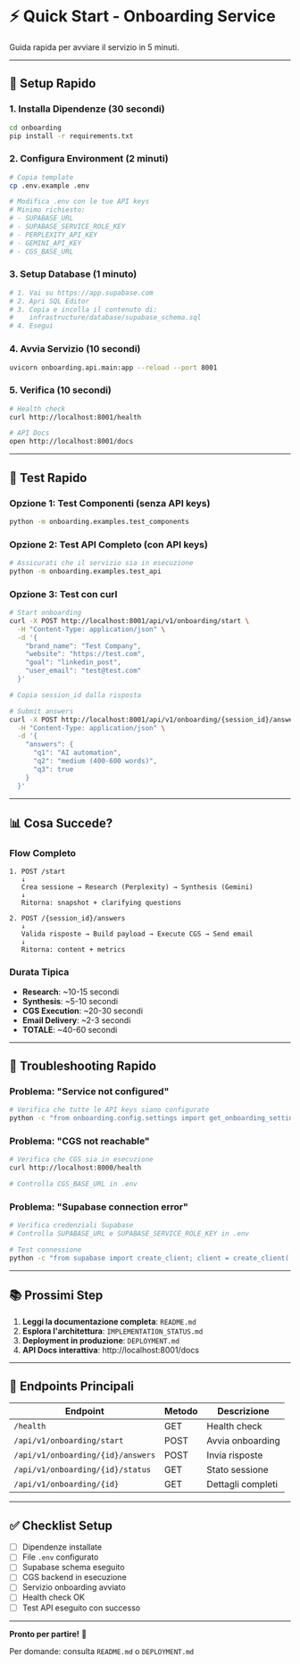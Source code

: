 # ⚡ Quick Start - Onboarding Service

Guida rapida per avviare il servizio in 5 minuti.

---

## 🚀 Setup Rapido

### 1. Installa Dipendenze (30 secondi)

```bash
cd onboarding
pip install -r requirements.txt
```

### 2. Configura Environment (2 minuti)

```bash
# Copia template
cp .env.example .env

# Modifica .env con le tue API keys
# Minimo richiesto:
# - SUPABASE_URL
# - SUPABASE_SERVICE_ROLE_KEY
# - PERPLEXITY_API_KEY
# - GEMINI_API_KEY
# - CGS_BASE_URL
```

### 3. Setup Database (1 minuto)

```bash
# 1. Vai su https://app.supabase.com
# 2. Apri SQL Editor
# 3. Copia e incolla il contenuto di:
#    infrastructure/database/supabase_schema.sql
# 4. Esegui
```

### 4. Avvia Servizio (10 secondi)

```bash
uvicorn onboarding.api.main:app --reload --port 8001
```

### 5. Verifica (10 secondi)

```bash
# Health check
curl http://localhost:8001/health

# API Docs
open http://localhost:8001/docs
```

---

## 🧪 Test Rapido

### Opzione 1: Test Componenti (senza API keys)

```bash
python -m onboarding.examples.test_components
```

### Opzione 2: Test API Completo (con API keys)

```bash
# Assicurati che il servizio sia in esecuzione
python -m onboarding.examples.test_api
```

### Opzione 3: Test con curl

```bash
# Start onboarding
curl -X POST http://localhost:8001/api/v1/onboarding/start \
  -H "Content-Type: application/json" \
  -d '{
    "brand_name": "Test Company",
    "website": "https://test.com",
    "goal": "linkedin_post",
    "user_email": "test@test.com"
  }'

# Copia session_id dalla risposta

# Submit answers
curl -X POST http://localhost:8001/api/v1/onboarding/{session_id}/answers \
  -H "Content-Type: application/json" \
  -d '{
    "answers": {
      "q1": "AI automation",
      "q2": "medium (400-600 words)",
      "q3": true
    }
  }'
```

---

## 📊 Cosa Succede?

### Flow Completo

```
1. POST /start
   ↓
   Crea sessione → Research (Perplexity) → Synthesis (Gemini)
   ↓
   Ritorna: snapshot + clarifying questions

2. POST /{session_id}/answers
   ↓
   Valida risposte → Build payload → Execute CGS → Send email
   ↓
   Ritorna: content + metrics
```

### Durata Tipica

- **Research**: ~10-15 secondi
- **Synthesis**: ~5-10 secondi
- **CGS Execution**: ~20-30 secondi
- **Email Delivery**: ~2-3 secondi
- **TOTALE**: ~40-60 secondi

---

## 🔧 Troubleshooting Rapido

### Problema: "Service not configured"

```bash
# Verifica che tutte le API keys siano configurate
python -c "from onboarding.config.settings import get_onboarding_settings; s = get_onboarding_settings(); print(s.validate_required_services())"
```

### Problema: "CGS not reachable"

```bash
# Verifica che CGS sia in esecuzione
curl http://localhost:8000/health

# Controlla CGS_BASE_URL in .env
```

### Problema: "Supabase connection error"

```bash
# Verifica credenziali Supabase
# Controlla SUPABASE_URL e SUPABASE_SERVICE_ROLE_KEY in .env

# Test connessione
python -c "from supabase import create_client; client = create_client('YOUR_URL', 'YOUR_KEY'); print('OK')"
```

---

## 📚 Prossimi Step

1. **Leggi la documentazione completa**: `README.md`
2. **Esplora l'architettura**: `IMPLEMENTATION_STATUS.md`
3. **Deployment in produzione**: `DEPLOYMENT.md`
4. **API Docs interattiva**: http://localhost:8001/docs

---

## 🎯 Endpoints Principali

| Endpoint | Metodo | Descrizione |
|----------|--------|-------------|
| `/health` | GET | Health check |
| `/api/v1/onboarding/start` | POST | Avvia onboarding |
| `/api/v1/onboarding/{id}/answers` | POST | Invia risposte |
| `/api/v1/onboarding/{id}/status` | GET | Stato sessione |
| `/api/v1/onboarding/{id}` | GET | Dettagli completi |

---

## ✅ Checklist Setup

- [ ] Dipendenze installate
- [ ] File `.env` configurato
- [ ] Supabase schema eseguito
- [ ] CGS backend in esecuzione
- [ ] Servizio onboarding avviato
- [ ] Health check OK
- [ ] Test API eseguito con successo

---

**Pronto per partire!** 🚀

Per domande: consulta `README.md` o `DEPLOYMENT.md`

